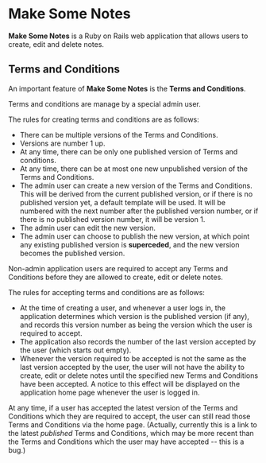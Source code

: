 Make Some Notes
===============

**Make Some Notes** is a Ruby on Rails web application that allows
users to create, edit and delete notes.

Terms and Conditions
--------------------

An important feature of **Make Some Notes** is the **Terms and Conditions**.

Terms and conditions are manage by a special admin user.

The rules for creating terms and conditions are as follows:

* There can be multiple versions of the Terms and Conditions.
* Versions are number 1 up.
* At any time, there can be only one published version of Terms and conditions.
* At any time, there can be at most one new unpublished version of the
  Terms and Conditions.
* The admin user can create a new version of the Terms and Conditions. This will
  be derived from the current published version, or if there is no published version
  yet, a default template will be used. It will be numbered with the next number
  after the published version number, or if there is no published version number, it
  will be version 1.
* The admin user can edit the new version.
* The admin user can choose to publish the new version, at which point any existing
  published version is **superceded**, and the new version becomes the published version.

Non-admin application users are required to accept any Terms and Conditions before they
are allowed to create, edit or delete notes.

The rules for accepting terms and conditions are as follows:

* At the time of creating a user, and whenever a user logs in, the application determines
  which version is the published version (if any), and records this version number as being
  the version which the user is required to accept.
* The application also records the number of the last version accepted by the user (which starts
  out empty).
* Whenever the version required to be accepted is not the same as the last version accepted
  by the user, the user will not have the ability to create, edit or delete notes until the
  specified new Terms and Conditions have been accepted. A notice to this effect will be displayed
  on the application home page whenever the user is logged in.

At any time, if a user has accepted the latest version of the Terms and Conditions which they are
required to accept, the user can still read those Terms and Conditions via the home page. (Actually,
currently this is a link to the latest *published* Terms and Conditions, which may be more recent
than the Terms and Conditions which the user may have accepted -- this is a bug.)

